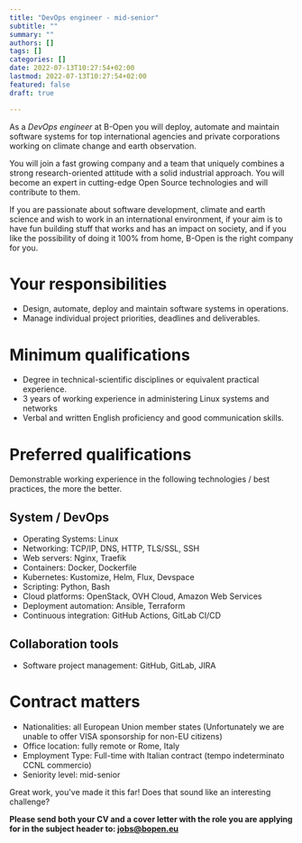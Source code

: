 ```yaml
---
title: "DevOps engineer - mid-senior"
subtitle: ""
summary: ""
authors: []
tags: []
categories: []
date: 2022-07-13T10:27:54+02:00
lastmod: 2022-07-13T10:27:54+02:00
featured: false
draft: true

---
```


As a <!---
job title
-->
_DevOps engineer_
at B-Open you will <!---
job short description
-->
deploy, automate and maintain software systems for top international agencies and private corporations working on climate change and earth observation.
<!---
common foreword
-->
You will join a fast growing company and
a team that uniquely combines a strong research-oriented attitude with a solid industrial approach.
You will become an expert in cutting-edge Open Source technologies and will contribute to them.

If you are passionate about software development, climate and earth science and wish to work in an international environment, if your aim is to have fun building stuff that works and has an impact on society, and if you like the possibility of doing it 100% from home, B-Open is the right company for you.
<!---
job long description
-->

# Your responsibilities

* Design, automate, deploy and maintain software systems in operations.
* Manage individual project priorities, deadlines and deliverables.

# Minimum qualifications

* Degree in technical-scientific disciplines or equivalent practical experience.
* 3 years of working experience in administering Linux systems and networks
* Verbal and written English proficiency and good communication skills.

# Preferred qualifications

Demonstrable working experience in the following technologies / best practices, the more the better.

## System / DevOps

* Operating Systems: Linux
* Networking: TCP/IP, DNS, HTTP, TLS/SSL, SSH
* Web servers: Nginx, Traefik
* Containers: Docker, Dockerfile
* Kubernetes: Kustomize, Helm, Flux, Devspace
* Scripting: Python, Bash
* Cloud platforms: OpenStack, OVH Cloud, Amazon Web Services
* Deployment automation: Ansible, Terraform
* Continuous integration: GitHub Actions, GitLab CI/CD

## Collaboration tools

* Software project management: GitHub, GitLab, JIRA

<!---
common closing
-->

# Contract matters

* Nationalities: all European Union member states (Unfortunately we are unable to offer VISA sponsorship for non-EU citizens)
* Office location: fully remote or Rome, Italy
* Employment Type: Full-time with Italian contract (tempo indeterminato CCNL commercio)
* Seniority level: mid-senior

Great work, you've made it this far!
Does that sound like an interesting challenge?

**Please send both your CV and a cover letter with the role you are applying for in the subject header to: jobs@bopen.eu**
